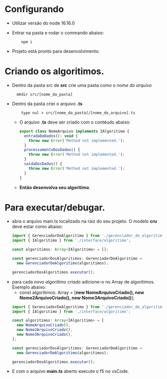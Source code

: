 # Configurando

- Utilizar versão do node 16.16.0
- Entrar na pasta e rodar o commando abaixo:

  ```
      npm i
  ```

- Projeto está pronto para desenvolvimento.

# Criando os algoritimos.

- Dentro da pasta src de **src** crie uma pasta como o _nome do arquivo_
  ```
    mkdir src/[nome_da_pasta]
  ```
- Dentro da pasta criei o arquivo **.ts**

  ```
      type nul > src/[nome_da_pasta]/[nome_do_arquivo].ts
  ```

  - O arquivo **.ts** deve ser criado com o contéudo abaixo:

    ```js
    export class NomeArquivo implements IAlgoritimo {
      entradaDeDados(): void {
        throw new Error('Method not implemented.');
      }
      processamentoDosDados() {
        throw new Error('Method not implemented.');
      }
      saidaDosDados() {
        throw new Error('Method not implemented.');
      }
    }
    ```

  - **Então desenvolva seu algoritimo**.

# Para executar/debugar.

- abra o arquivo main.ts localizado na raiz do seu projeto. O modelo **cru** deve estar como abaixo:
  ```js
  import { GerenciadorDeAlgoritimo } from './gerenciador_de_algoritimo';
  import { IAlgoritimo } from './interface/algoritimo';

  const algoritimos: Array<IAlgoritimo> = [];

  const gerenciadorDosAlgoritimos: GerenciadorDeAlgoritimo =
    new GerenciadorDeAlgoritimo(algoritimos);

  gerenciadorDosAlgoritimos.executar();
  ```
- para cada _novo algoritimo criado_ adicione-o no Array de algoritimos. Exemplo abaixo:
  - const algoritimos: Array<IAlgoritimo> = [**new NomeArquivoCriado(), new Nome2ArquivoCriado(), new Nome3ArquivoCriado()**];
  ```js
  import { GerenciadorDeAlgoritimo } from './gerenciador_de_algoritimo';
  import { IAlgoritimo } from './interface/algoritimo';

  const algoritimos: Array<IAlgoritimo> = [
    new NomeArquivoCriado(),
    new Nome2ArquivoCriado(),
    new Nome3ArquivoCriado(),
  ];

  const gerenciadorDosAlgoritimos: GerenciadorDeAlgoritimo =
    new GerenciadorDeAlgoritimo(algoritimos);

  gerenciadorDosAlgoritimos.executar();
  ```
- E com o arquivo **main.ts** aberto execute o f5 no vsCode.
